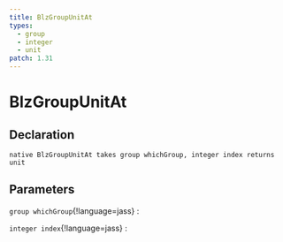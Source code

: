 ```yaml
---
title: BlzGroupUnitAt
types:
  - group
  - integer
  - unit
patch: 1.31
---
```


# BlzGroupUnitAt

## Declaration

```jass
native BlzGroupUnitAt takes group whichGroup, integer index returns unit
```

## Parameters
`group whichGroup`{!language=jass}
: 

`integer index`{!language=jass}
: 
